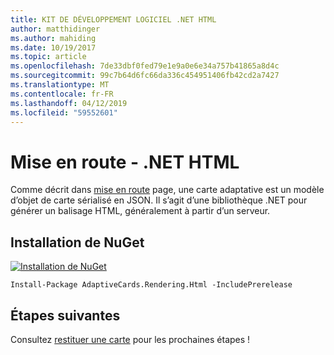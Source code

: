 ```yaml
---
title: KIT DE DÉVELOPPEMENT LOGICIEL .NET HTML
author: matthidinger
ms.author: mahiding
ms.date: 10/19/2017
ms.topic: article
ms.openlocfilehash: 7de33dbf0fed79e1e9a0e6e34a757b41865a8d4c
ms.sourcegitcommit: 99c7b64d6fc66da336c454951406fb42cd2a7427
ms.translationtype: MT
ms.contentlocale: fr-FR
ms.lasthandoff: 04/12/2019
ms.locfileid: "59552601"
---
```

# <a name="getting-started---net-html"></a>Mise en route - .NET HTML

Comme décrit dans [mise en route](../../../authoring-cards/getting-started.md) page, une carte adaptative est un modèle d’objet de carte sérialisé en JSON. Il s’agit d’une bibliothèque .NET pour générer un balisage HTML, généralement à partir d’un serveur.

## <a name="nuget-install"></a>Installation de NuGet

[![Installation de NuGet](https://img.shields.io/nuget/vpre/AdaptiveCards.Rendering.Html.svg)](https://www.nuget.org/packages/AdaptiveCards.Rendering.Html)

```console
Install-Package AdaptiveCards.Rendering.Html -IncludePrerelease
```

## <a name="next-steps"></a>Étapes suivantes

Consultez [restituer une carte](render-a-card.md) pour les prochaines étapes !